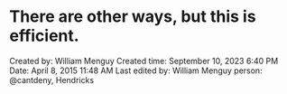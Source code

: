# There are other ways, but this is efficient.

Created by: William Menguy
Created time: September 10, 2023 6:40 PM
Date: April 8, 2015 11:48 AM
Last edited by: William Menguy
person: @cantdeny, Hendricks